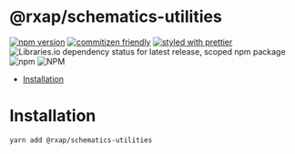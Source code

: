 @rxap/schematics-utilities
======

[![npm version](https://img.shields.io/npm/v/@rxap/schematics-utilities?style=flat-square)](https://www.npmjs.com/package/@rxap/schematics-utilities)
[![commitizen friendly](https://img.shields.io/badge/commitizen-friendly-brightgreen.svg?style=flat-square)](https://commitizen.github.io/cz-cli/)
[![styled with prettier](https://img.shields.io/badge/styled_with-prettier-ff69b4.svg?style=flat-square)](https://github.com/prettier/prettier)
![Libraries.io dependency status for latest release, scoped npm package](https://img.shields.io/librariesio/release/npm/@rxap/schematics-utilities)
![npm](https://img.shields.io/npm/dm/@rxap/schematics-utilities)
![NPM](https://img.shields.io/npm/l/@rxap/schematics-utilities)

> 

- [Installation](#installation)

# Installation

```
yarn add @rxap/schematics-utilities
```

